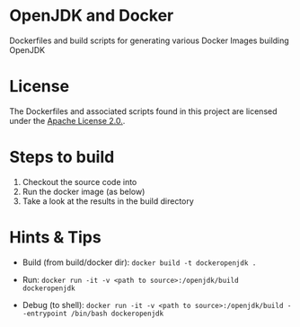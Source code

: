 # OpenJDK and Docker
Dockerfiles and build scripts for generating various Docker Images building
OpenJDK 

# License
The Dockerfiles and associated scripts found in this project are licensed under
the [Apache License 2.0.](http://www.apache.org/licenses/LICENSE-2.0.html).

# Steps to build

1. Checkout the source code into <path to source>
2. Run the docker image (as below)
3. Take a look at the results in the build directory

# Hints & Tips

 - Build (from build/docker dir):
	`docker build -t dockeropenjdk .`

 - Run:
	`docker run -it -v <path to source>:/openjdk/build dockeropenjdk`

 - Debug (to shell):
	`docker run -it -v <path to source>:/openjdk/build --entrypoint /bin/bash dockeropenjdk`

